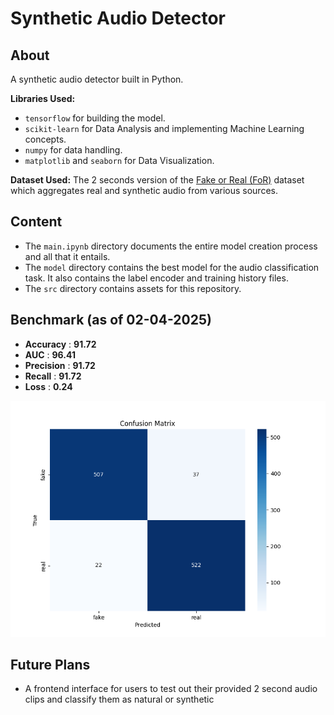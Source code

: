# Synthetic Audio Detector

## About

A synthetic audio detector built in Python.

**Libraries Used:**
- `tensorflow` for building the model.
- `scikit-learn` for Data Analysis and implementing Machine Learning concepts.
- `numpy` for data handling.
- `matplotlib` and `seaborn` for Data Visualization.

**Dataset Used:**
The 2 seconds version of the [Fake or Real (FoR)](https://www.kaggle.com/datasets/mohammedabdeldayem/the-fake-or-real-dataset?resource=download-directory) dataset which aggregates real and synthetic audio from various sources.

## Content

- The `main.ipynb` directory documents the entire model creation process and all that it entails.
- The `model` directory contains the best model for the audio classification task. It also contains the label encoder and training history files.
- The `src` directory contains assets for this repository.

## Benchmark (as of 02-04-2025)

- **Accuracy**     :   **91.72**
- **AUC**          :   **96.41**
- **Precision**    :   **91.72**
- **Recall**       :   **91.72**
- **Loss**         :   **0.24**

![Confusion Matrix](src/confusion_matrix.png)

## Future Plans

- A frontend interface for users to test out their provided 2 second audio clips and classify them as natural or synthetic